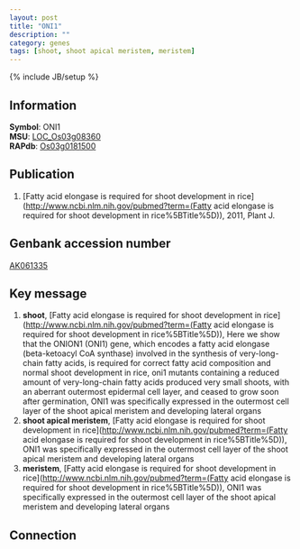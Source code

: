 ```yaml
---
layout: post
title: "ONI1"
description: ""
category: genes
tags: [shoot, shoot apical meristem, meristem]
---
```

{% include JB/setup %}

## Information
__Symbol__: ONI1  
__MSU__: [LOC_Os03g08360](http://rice.plantbiology.msu.edu/cgi-bin/ORF_infopage.cgi?orf=LOC_Os03g08360)  
__RAPdb__: [Os03g0181500](http://rapdb.dna.affrc.go.jp/viewer/gbrowse_details/irgsp1?name=Os03g0181500)  

## Publication
1. [Fatty acid elongase is required for shoot development in rice](http://www.ncbi.nlm.nih.gov/pubmed?term=(Fatty acid elongase is required for shoot development in rice%5BTitle%5D)), 2011, Plant J.

## Genbank accession number
[AK061335](http://www.ncbi.nlm.nih.gov/nuccore/AK061335)

## Key message
1. __shoot__, [Fatty acid elongase is required for shoot development in rice](http://www.ncbi.nlm.nih.gov/pubmed?term=(Fatty acid elongase is required for shoot development in rice%5BTitle%5D)),  Here we show that the ONION1 (ONI1) gene, which encodes a fatty acid elongase (beta-ketoacyl CoA synthase) involved in the synthesis of very-long-chain fatty acids, is required for correct fatty acid composition and normal shoot development in rice, oni1 mutants containing a reduced amount of very-long-chain fatty acids produced very small shoots, with an aberrant outermost epidermal cell layer, and ceased to grow soon after germination, ONI1 was specifically expressed in the outermost cell layer of the shoot apical meristem and developing lateral organs
2. __shoot apical meristem__, [Fatty acid elongase is required for shoot development in rice](http://www.ncbi.nlm.nih.gov/pubmed?term=(Fatty acid elongase is required for shoot development in rice%5BTitle%5D)),  ONI1 was specifically expressed in the outermost cell layer of the shoot apical meristem and developing lateral organs
3. __meristem__, [Fatty acid elongase is required for shoot development in rice](http://www.ncbi.nlm.nih.gov/pubmed?term=(Fatty acid elongase is required for shoot development in rice%5BTitle%5D)),  ONI1 was specifically expressed in the outermost cell layer of the shoot apical meristem and developing lateral organs

## Connection


